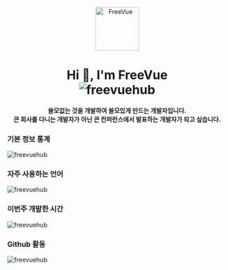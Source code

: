 <p align="center">
  <img width="100px" src="https://file.freevue.dev/images/logo/blog/square-logo.png" align="center" alt="FreeVue" />
</p>

<h1 align="center">
  Hi 👋, I'm FreeVue <br />
  <img src="https://komarev.com/ghpvc/?username=freevuehub&label=Profile%20views&color=0e75b6&style=flat" alt="freevuehub" />
</h1>
<h4 align="center">
  쓸모없는 것을 개발하여 쓸모있게 만드는 개발자입니다. <br />
  큰 회사를 다니는 개발자가 아닌 큰 컨퍼런스에서 발표하는 개발자가 되고 싶습니다. <br />
</h3>

### 기본 정보 통계
<p align="left">
  <img
    src="https://github-readme-stats.vercel.app/api?username=freevuehub&show_icons=true&locale=kr&bg_color=30,e96443,904e95&title_color=fff&text_color=fff"
    alt="freevuehub"
  />
</p>

### 자주 사용하는 언어
<p align="left">
  <img
    src="https://github-readme-stats.vercel.app/api/top-langs?username=freevuehub&show_icons=true&locale=kr&bg_color=30,e96443,904e95&title_color=fff&text_color=fff"
    alt="freevuehub"
  />
</p>

### 이번주 개발한 시간
<p align="left">
  <img src="https://github-readme-stats.vercel.app/api/wakatime?username=freevue&locale=kr" alt="freevuehub" />
</p>

### Github 활동
<p align="left">
  <img src="https://github-profile-trophy.vercel.app/?username=freevuehub&locale=kr" alt="freevuehub" />
</p>

